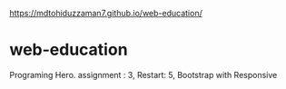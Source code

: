 https://mdtohiduzzaman7.github.io/web-education/
# web-education
Programing Hero. assignment : 3, Restart: 5, Bootstrap with Responsive
